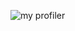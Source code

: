 ![my profiler](https://avatars0.githubusercontent.com/u/6561327?s=460&u=3746478b26e66ebe22eba9ba20097b477c455cc3&v=4)
